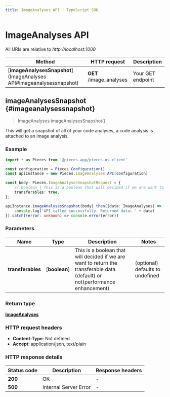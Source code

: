 ```yaml
---
title: ImageAnalyses API | TypeScript SDK
---
```


# ImageAnalyses API

All URIs are relative to *http://localhost:1000*

Method | HTTP request | Description
------------- | ------------- | -------------
[**imageAnalysesSnapshot**](ImageAnalyses API#imageanalysessnapshot) | **GET** /image_analyses | Your GET endpoint


## **imageAnalysesSnapshot** {#imageanalysessnapshot}
> ImageAnalyses imageAnalysesSnapshot()

This will get a snapshot of all of your code analyses, a code analysis is attached to an image analysis.

### Example

```typescript
import * as Pieces from '@pieces.app/pieces-os-client'

const configuration = Pieces.Configuration()
const apiInstance = new Pieces.ImageAnalyses API(configuration)

const body: Pieces.ImageAnalysesSnapshotRequest = {
    // boolean | This is a boolean that will decided if we are want to return the transferable data (default) or not(performance enhancement) (optional)
    transferables: true,
};

apiInstance.imageAnalysesSnapshot(body).then((data: ImageAnalyses) => {
    console.log('API called successfully. Returned data: ' + data)
}).catch((error: unknown) => console.error(error))
```

### Parameters

Name | Type | Description  | Notes
------------- | ------------- | ------------- | -------------
 **transferables** | [**boolean**] | This is a boolean that will decided if we are want to return the transferable data (default) or not(performance enhancement) | (optional) defaults to undefined


### Return type

[**ImageAnalyses**](../models/ImageAnalyses)

### HTTP request headers

- **Content-Type**: Not defined
- **Accept**: application/json, text/plain


### HTTP response details
| Status code | Description | Response headers
|-------------|-------------|------------------
**200** | OK |  -  |
**500** | Internal Server Error |  -  |


